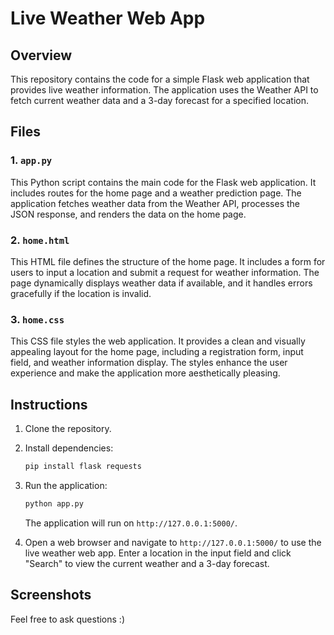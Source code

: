 # Live Weather Web App

## Overview

This repository contains the code for a simple Flask web application that provides live weather information. The application uses the Weather API to fetch current weather data and a 3-day forecast for a specified location.

## Files

### 1. `app.py`

This Python script contains the main code for the Flask web application. It includes routes for the home page and a weather prediction page. The application fetches weather data from the Weather API, processes the JSON response, and renders the data on the home page.

### 2. `home.html`

This HTML file defines the structure of the home page. It includes a form for users to input a location and submit a request for weather information. The page dynamically displays weather data if available, and it handles errors gracefully if the location is invalid.

### 3. `home.css`

This CSS file styles the web application. It provides a clean and visually appealing layout for the home page, including a registration form, input field, and weather information display. The styles enhance the user experience and make the application more aesthetically pleasing.

## Instructions

1. Clone the repository.

2. Install dependencies:

   ```bash
   pip install flask requests
   ```

3. Run the application:

   ```bash
   python app.py
   ```

   The application will run on `http://127.0.0.1:5000/`.

4. Open a web browser and navigate to `http://127.0.0.1:5000/` to use the live weather web app. Enter a location in the input field and click "Search" to view the current weather and a 3-day forecast.

## Screenshots



Feel free to ask questions :)
